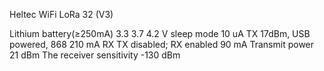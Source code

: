 Heltec WiFi LoRa 32 (V3)

Lithium battery(≥250mA) 3.3 3.7 4.2 V
sleep mode 10 uA
TX 17dBm, USB powered, 868 210 mA
RX TX disabled; RX enabled 90 mA
Transmit power 21 dBm
The receiver sensitivity -130 dBm